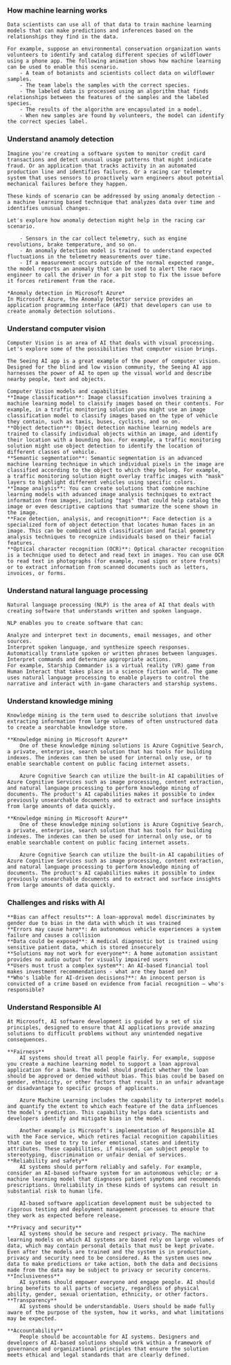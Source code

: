### How machine learning works
	Data scientists can use all of that data to train machine learning models that can make predictions and inferences based on the relationships they find in the data.

	For example, suppose an environmental conservation organization wants volunteers to identify and catalog different species of wildflower using a phone app. The following animation shows how machine learning can be used to enable this scenario.
		- A team of botanists and scientists collect data on wildflower samples.
		- The team labels the samples with the correct species.
		- The labeled data is processed using an algorithm that finds relationships between the features of the samples and the labeled species.
		- The results of the algorithm are encapsulated in a model.
		- When new samples are found by volunteers, the model can identify the correct species label.

### Understand anamoly detection
	Imagine you're creating a software system to monitor credit card transactions and detect unusual usage patterns that might indicate fraud. Or an application that tracks activity in an automated production line and identifies failures. Or a racing car telemetry system that uses sensors to proactively warn engineers about potential mechanical failures before they happen.

	These kinds of scenario can be addressed by using anomaly detection - a machine learning based technique that analyzes data over time and identifies unusual changes.

	Let's explore how anomaly detection might help in the racing car scenario.

		- Sensors in the car collect telemetry, such as engine revolutions, brake temperature, and so on.
		- An anomaly detection model is trained to understand expected fluctuations in the telemetry measurements over time.
		- If a measurement occurs outside of the normal expected range, the model reports an anomaly that can be used to alert the race engineer to call the driver in for a pit stop to fix the issue before it forces retirement from the race.

	*Anomaly detection in Microsoft Azure*
	In Microsoft Azure, the Anomaly Detector service provides an application programming interface (API) that developers can use to create anomaly detection solutions.

### Understand computer vision
	Computer Vision is an area of AI that deals with visual processing. Let's explore some of the possibilities that computer vision brings.

	The Seeing AI app is a great example of the power of computer vision. Designed for the blind and low vision community, the Seeing AI app harnesses the power of AI to open up the visual world and describe nearby people, text and objects.

	Computer Vision models and capabilities
	**Image classification**: Image classification involves training a machine learning model to classify images based on their contents. For example, in a traffic monitoring solution you might use an image classification model to classify images based on the type of vehicle they contain, such as taxis, buses, cyclists, and so on.
	**Object detection**: Object detection machine learning models are trained to classify individual objects within an image, and identify their location with a bounding box. For example, a traffic monitoring solution might use object detection to identify the location of different classes of vehicle.
	**Semantic segmentation**: Semantic segmentation is an advanced machine learning technique in which individual pixels in the image are classified according to the object to which they belong. For example, a traffic monitoring solution might overlay traffic images with "mask" layers to highlight different vehicles using specific colors.
	**Image analysis**: You can create solutions that combine machine learning models with advanced image analysis techniques to extract information from images, including "tags" that could help catalog the image or even descriptive captions that summarize the scene shown in the image.
	**Face detection, analysis, and recognition**: Face detection is a specialized form of object detection that locates human faces in an image. This can be combined with classification and facial geometry analysis techniques to recognize individuals based on their facial features.
	**Optical character recognition (OCR)**: Optical character recognition is a technique used to detect and read text in images. You can use OCR to read text in photographs (for example, road signs or store fronts) or to extract information from scanned documents such as letters, invoices, or forms.

### Understand natural language processing
	Natural language processing (NLP) is the area of AI that deals with creating software that understands written and spoken language.

	NLP enables you to create software that can:

	Analyze and interpret text in documents, email messages, and other sources.
	Interpret spoken language, and synthesize speech responses.
	Automatically translate spoken or written phrases between languages.
	Interpret commands and determine appropriate actions.
	For example, Starship Commander is a virtual reality (VR) game from Human Interact that takes place in a science fiction world. The game uses natural language processing to enable players to control the narrative and interact with in-game characters and starship systems.

### Understand knowledge mining

	Knowledge mining is the term used to describe solutions that involve extracting information from large volumes of often unstructured data to create a searchable knowledge store.

	**Knowledge mining in Microsoft Azure**
		One of these knowledge mining solutions is Azure Cognitive Search, a private, enterprise, search solution that has tools for building indexes. The indexes can then be used for internal only use, or to enable searchable content on public facing internet assets.

		Azure Cognitive Search can utilize the built-in AI capabilities of Azure Cognitive Services such as image processing, content extraction, and natural language processing to perform knowledge mining of documents. The product's AI capabilities makes it possible to index previously unsearchable documents and to extract and surface insights from large amounts of data quickly.

	**Knowledge mining in Microsoft Azure**
		One of these knowledge mining solutions is Azure Cognitive Search, a private, enterprise, search solution that has tools for building indexes. The indexes can then be used for internal only use, or to enable searchable content on public facing internet assets.

		Azure Cognitive Search can utilize the built-in AI capabilities of Azure Cognitive Services such as image processing, content extraction, and natural language processing to perform knowledge mining of documents. The product's AI capabilities makes it possible to index previously unsearchable documents and to extract and surface insights from large amounts of data quickly.
### Challenges and risks with AI
	**Bias can affect results**: A loan-approval model discriminates by gender due to bias in the data with which it was trained
	**Errors may cause harm**: An autonomous vehicle experiences a system failure and causes a collision
	**Data could be exposed**: A medical diagnostic bot is trained using sensitive patient data, which is stored insecurely
	**Solutions may not work for everyone**: A home automation assistant provides no audio output for visually impaired users
	**Users must trust a complex system**: An AI-based financial tool makes investment recommendations - what are they based on?
	**Who's liable for AI-driven decisions?**: An innocent person is convicted of a crime based on evidence from facial recognition – who's responsible?

### Understand Responsible AI
	At Microsoft, AI software development is guided by a set of six principles, designed to ensure that AI applications provide amazing solutions to difficult problems without any unintended negative consequences.

	**Fairness**
		AI systems should treat all people fairly. For example, suppose you create a machine learning model to support a loan approval application for a bank. The model should predict whether the loan should be approved or denied without bias. This bias could be based on gender, ethnicity, or other factors that result in an unfair advantage or disadvantage to specific groups of applicants.

		Azure Machine Learning includes the capability to interpret models and quantify the extent to which each feature of the data influences the model's prediction. This capability helps data scientists and developers identify and mitigate bias in the model.

		Another example is Microsoft's implementation of Responsible AI with the Face service, which retires facial recognition capabilities that can be used to try to infer emotional states and identity attributes. These capabilities, if misused, can subject people to stereotyping, discrimination or unfair denial of services.
	**Reliability and safety**
		AI systems should perform reliably and safely. For example, consider an AI-based software system for an autonomous vehicle; or a machine learning model that diagnoses patient symptoms and recommends prescriptions. Unreliability in these kinds of systems can result in substantial risk to human life.

		AI-based software application development must be subjected to rigorous testing and deployment management processes to ensure that they work as expected before release.

	**Privacy and security**
		AI systems should be secure and respect privacy. The machine learning models on which AI systems are based rely on large volumes of data, which may contain personal details that must be kept private. Even after the models are trained and the system is in production, privacy and security need to be considered. As the system uses new data to make predictions or take action, both the data and decisions made from the data may be subject to privacy or security concerns.
	**Inclusiveness**
		AI systems should empower everyone and engage people. AI should bring benefits to all parts of society, regardless of physical ability, gender, sexual orientation, ethnicity, or other factors.
	**Transparency**
		AI systems should be understandable. Users should be made fully aware of the purpose of the system, how it works, and what limitations may be expected.

	**Accountability**
		People should be accountable for AI systems. Designers and developers of AI-based solutions should work within a framework of governance and organizational principles that ensure the solution meets ethical and legal standards that are clearly defined.



